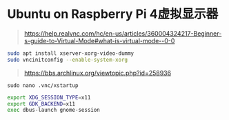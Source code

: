 # Ubuntu on Raspberry Pi 4虚拟显示器

> https://help.realvnc.com/hc/en-us/articles/360004324217-Beginner-s-guide-to-Virtual-Mode#what-is-virtual-mode--0-0

```bash
sudo apt install xserver-xorg-video-dummy
sudo vncinitconfig --enable-system-xorg
```

> https://bbs.archlinux.org/viewtopic.php?id=258936

`sudo nano .vnc/xstartup`

```bash
export XDG_SESSION_TYPE=x11
export GDK_BACKEND=x11
exec dbus-launch gnome-session
```



